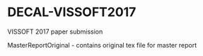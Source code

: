 # DECAL-VISSOFT2017
VISSOFT 2017 paper submission

MasterReportOriginal - contains original tex file for master report
